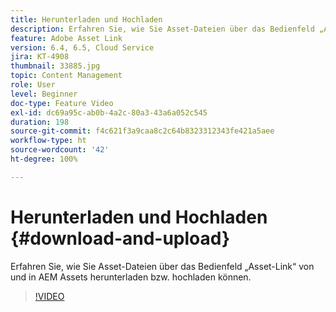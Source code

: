 ```yaml
---
title: Herunterladen und Hochladen
description: Erfahren Sie, wie Sie Asset-Dateien über das Bedienfeld „Asset-Link“ von und in AEM Assets herunterladen bzw. hochladen können.
feature: Adobe Asset Link
version: 6.4, 6.5, Cloud Service
jira: KT-4908
thumbnail: 33885.jpg
topic: Content Management
role: User
level: Beginner
doc-type: Feature Video
exl-id: dc69a95c-ab0b-4a2c-80a3-43a6a052c545
duration: 198
source-git-commit: f4c621f3a9caa8c2c64b8323312343fe421a5aee
workflow-type: ht
source-wordcount: '42'
ht-degree: 100%

---
```


# Herunterladen und Hochladen {#download-and-upload}

Erfahren Sie, wie Sie Asset-Dateien über das Bedienfeld „Asset-Link“ von und in AEM Assets herunterladen bzw. hochladen können.

>[!VIDEO](https://video.tv.adobe.com/v/33885?quality=12&learn=on)
